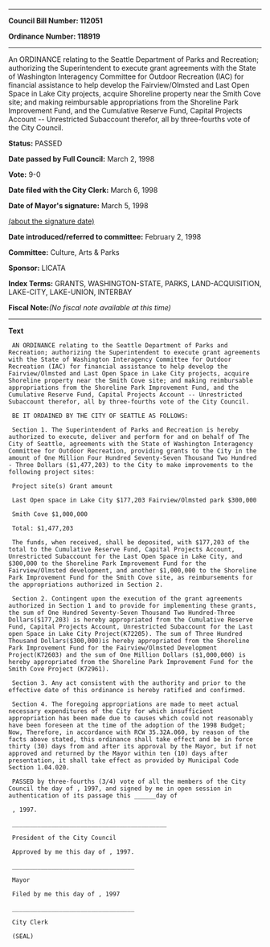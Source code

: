 

********

**Council Bill Number: 112051**
   
**Ordinance Number: 118919**
********

 An ORDINANCE relating to the Seattle Department of Parks and Recreation; authorizing the Superintendent to execute grant agreements with the State of Washington Interagency Committee for Outdoor Recreation (IAC) for financial assistance to help develop the Fairview/Olmsted and Last Open Space in Lake City projects, acquire Shoreline property near the Smith Cove site; and making reimbursable appropriations from the Shoreline Park Improvement Fund, and the Cumulative Reserve Fund, Capital Projects Account -- Unrestricted Subaccount therefor, all by three-fourths vote of the City Council.

**Status:** PASSED
   
**Date passed by Full Council:** March 2, 1998
   
**Vote:** 9-0
   
**Date filed with the City Clerk:** March 6, 1998
   
**Date of Mayor's signature:** March 5, 1998
   
[(about the signature date)](/~public/approvaldate.htm)
   
   
   
**Date introduced/referred to committee:** February 2, 1998
   
**Committee:** Culture, Arts & Parks
   
**Sponsor:** LICATA
   
   
**Index Terms:** GRANTS, WASHINGTON-STATE, PARKS, LAND-ACQUISITION, LAKE-CITY, LAKE-UNION, INTERBAY

**Fiscal Note:**_(No fiscal note available at this time)_

********

**Text**
   
```
 AN ORDINANCE relating to the Seattle Department of Parks and Recreation; authorizing the Superintendent to execute grant agreements with the State of Washington Interagency Committee for Outdoor Recreation (IAC) for financial assistance to help develop the Fairview/Olmsted and Last Open Space in Lake City projects, acquire Shoreline property near the Smith Cove site; and making reimbursable appropriations from the Shoreline Park Improvement Fund, and the Cumulative Reserve Fund, Capital Projects Account -- Unrestricted Subaccount therefor, all by three-fourths vote of the City Council.

 BE IT ORDAINED BY THE CITY OF SEATTLE AS FOLLOWS:

 Section 1. The Superintendent of Parks and Recreation is hereby authorized to execute, deliver and perform for and on behalf of The City of Seattle, agreements with the State of Washington Interagency Committee for Outdoor Recreation, providing grants to the City in the amount of One Million Four Hundred Seventy-Seven Thousand Two Hundred - Three Dollars ($1,477,203) to the City to make improvements to the following project sites:

 Project site(s) Grant amount

 Last Open space in Lake City $177,203 Fairview/Olmsted park $300,000

 Smith Cove $1,000,000

 Total: $1,477,203

 The funds, when received, shall be deposited, with $177,203 of the total to the Cumulative Reserve Fund, Capital Projects Account, Unrestricted Subaccount for the Last Open Space in Lake City, and $300,000 to the Shoreline Park Improvement Fund for the Fairview/Olmsted development, and another $1,000,000 to the Shoreline Park Improvement Fund for the Smith Cove site, as reimbursements for the appropriations authorized in Section 2.

 Section 2. Contingent upon the execution of the grant agreements authorized in Section 1 and to provide for implementing these grants, the sum of One Hundred Seventy-Seven Thousand Two Hundred-Three Dollars($177,203) is hereby appropriated from the Cumulative Reserve Fund, Capital Projects Account, Unrestricted Subaccount for the Last open Space in Lake City Project(K72205). The sum of Three Hundred Thousand Dollars($300,000)is hereby appropriated from the Shoreline Park Improvement Fund for the Fairview/Olmsted Development Project(K72603) and the sum of One Million Dollars ($1,000,000) is hereby appropriated from the Shoreline Park Improvement Fund for the Smith Cove Project (K72961).

 Section 3. Any act consistent with the authority and prior to the effective date of this ordinance is hereby ratified and confirmed.

 Section 4. The foregoing appropriations are made to meet actual necessary expenditures of the City for which insufficient appropriation has been made due to causes which could not reasonably have been foreseen at the time of the adoption of the 1998 Budget; Now, Therefore, in accordance with RCW 35.32A.060, by reason of the facts above stated, this ordinance shall take effect and be in force thirty (30) days from and after its approval by the Mayor, but if not approved and returned by the Mayor within ten (10) days after presentation, it shall take effect as provided by Municipal Code Section 1.04.020.

 PASSED by three-fourths (3/4) vote of all the members of the City Council the day of , 1997, and signed by me in open session in authentication of its passage this ______day of

 , 1997.

 ___________________________________________

 President of the City Council

 Approved by me this day of , 1997.

 __________________________________

 Mayor

 Filed by me this day of , 1997

 __________________________________

 City Clerk

 (SEAL)

```
